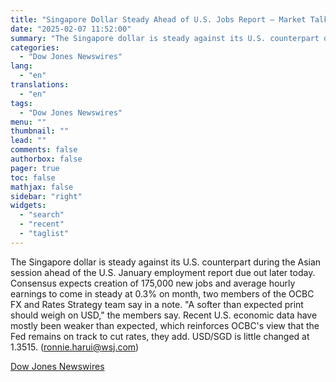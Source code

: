 ```yaml
---
title: "Singapore Dollar Steady Ahead of U.S. Jobs Report — Market Talk"
date: "2025-02-07 11:52:00"
summary: "The Singapore dollar is steady against its U.S. counterpart during the Asian session ahead of the U.S. January employment report due out later today. Consensus expects creation of 175,000 new jobs and average hourly earnings to come in steady at 0.3% on month, two members of the OCBC FX and..."
categories:
  - "Dow Jones Newswires"
lang:
  - "en"
translations:
  - "en"
tags:
  - "Dow Jones Newswires"
menu: ""
thumbnail: ""
lead: ""
comments: false
authorbox: false
pager: true
toc: false
mathjax: false
sidebar: "right"
widgets:
  - "search"
  - "recent"
  - "taglist"
---
```


The Singapore dollar is steady against its U.S. counterpart during the Asian session ahead of the U.S. January employment report due out later today. Consensus expects creation of 175,000 new jobs and average hourly earnings to come in steady at 0.3% on month, two members of the OCBC FX and Rates Strategy team say in a note. "A softer than expected print should weigh on USD," the members say. Recent U.S. economic data have mostly been weaker than expected, which reinforces OCBC's view that the Fed remains on track to cut rates, they add. USD/SGD is little changed at 1.3515. (ronnie.harui@wsj.com)

[Dow Jones Newswires](https://www.tradingview.com/news/DJN_DN20250206016939:0/)
